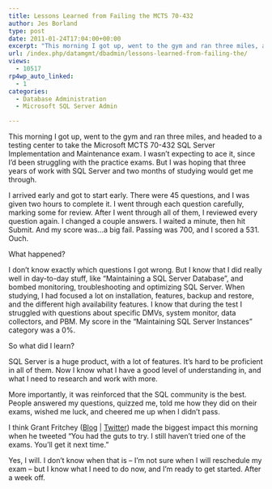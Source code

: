 ```yaml
---
title: Lessons Learned from Failing the MCTS 70-432
author: Jes Borland
type: post
date: 2011-01-24T17:04:00+00:00
excerpt: "This morning I got up, went to the gym and ran three miles, and headed to a testing center to take the Microsoft MCTS 70-432 SQL Server Implementation and Maintenance exam. I wasn't expecting to ace it, since I'd been struggling with the practice exams.&hellip;"
url: /index.php/datamgmt/dbadmin/lessons-learned-from-failing-the/
views:
  - 10517
rp4wp_auto_linked:
  - 1
categories:
  - Database Administration
  - Microsoft SQL Server Admin

---
```

This morning I got up, went to the gym and ran three miles, and headed to a testing center to take the Microsoft MCTS 70-432 SQL Server Implementation and Maintenance exam. I wasn&#8217;t expecting to ace it, since I&#8217;d been struggling with the practice exams. But I was hoping that three years of work with SQL Server and two months of studying would get me through. 

I arrived early and got to start early. There were 45 questions, and I was given two hours to complete it. I went through each question carefully, marking some for review. After I went through all of them, I reviewed every question again. I changed a couple answers. I waited a minute, then hit Submit. And my score was&#8230;a big fail. Passing was 700, and I scored a 531. Ouch. 

What happened? 

I don&#8217;t know exactly which questions I got wrong. But I know that I did really well in day-to-day stuff, like &#8220;Maintaining a SQL Server Database&#8221;, and bombed monitoring, troubleshooting and optimizing SQL Server. When studying, I had focused a lot on installation, features, backup and restore, and the different high availability features. I know that during the test I struggled with questions about specific DMVs, system monitor, data collectors, and PBM. My score in the &#8220;Maintaining SQL Server Instances&#8221; category was a 0%. 

So what did I learn? 

SQL Server is a huge product, with a lot of features. It&#8217;s hard to be proficient in all of them. Now I know what I have a good level of understanding in, and what I need to research and work with more. 

More importantly, it was reinforced that the SQL community is the best. People answered my questions, quizzed me, told me how they did on their exams, wished me luck, and cheered me up when I didn&#8217;t pass. 

I think Grant Fritchey ([Blog][1] | [Twitter][2]) made the biggest impact this morning when he tweeted &#8220;You had the guts to try. I still haven&#8217;t tried one of the exams. You&#8217;ll get it next time.&#8221; 

Yes, I will. I don&#8217;t know when that is &#8211; I&#8217;m not sure when I will reschedule my exam &#8211; but I know what I need to do now, and I&#8217;m ready to get started. After a week off.

 [1]: http://scarydba.com
 [2]: http://twitter.com/#!/GFritchey